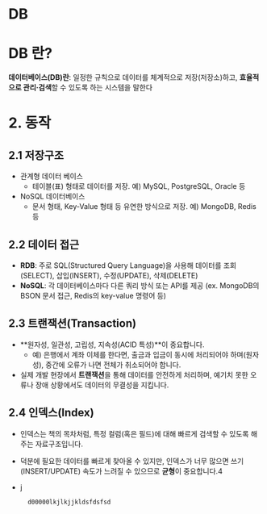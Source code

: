 # DB

# DB 란?

**데이터베이스(DB)란**: 일정한 규칙으로 데이터를 체계적으로 저장(저장소)하고, **효율적으로 관리·검색**할 수 있도록 하는 시스템을 말한다

# 2. 동작

## 2.1 저장구조

- 관계형 데이터 베이스
    - 테이블(표) 형태로 데이터를 저장. 예) MySQL, PostgreSQL, Oracle 등
- NoSQL 데이터베이스
    - 문서 형태, Key-Value 형태 등 유연한 방식으로 저장. 예) MongoDB, Redis 등
## 2.2 데이터 접근
- **RDB**: 주로 SQL(Structured Query Language)을 사용해 데이터를 조회(SELECT), 삽입(INSERT), 수정(UPDATE), 삭제(DELETE)
- **NoSQL**: 각 데이터베이스마다 다른 쿼리 방식 또는 API를 제공 (ex. MongoDB의 BSON 문서 접근, Redis의 key-value 명령어 등)

## 2.3 트랜잭션(Transaction)
    
- **원자성, 일관성, 고립성, 지속성(ACID 특성)**이 중요합니다.
	- 예) 은행에서 계좌 이체를 한다면, 출금과 입금이 동시에 처리되어야 하며(원자성), 중간에 오류가 나면 전체가 취소되어야 합니다.
- 실제 개발 현장에서 **트랜잭션**을 통해 데이터를 안전하게 처리하며, 예기치 못한 오류나 장애 상황에서도 데이터의 무결성을 지킵니다.
## 2.4 인덱스(Index)
- 인덱스는 책의 목차처럼, 특정 컬럼(혹은 필드)에 대해 빠르게 검색할 수 있도록 해 주는 자료구조입니다.
- 덕분에 필요한 데이터를 빠르게 찾아올 수 있지만, 인덱스가 너무 많으면 쓰기(INSERT/UPDATE) 속도가 느려질 수 있으므로 **균형**이 중요합니다.4
- j

		d00000lkjlkjjkldsfdsfsd